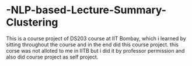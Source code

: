 # -NLP-based-Lecture-Summary-Clustering
This is a course project of DS203 course at IIT Bombay, which i learned by sitting throughout the course and in the end did this course project. this corse was not alloted to me in IITB but i did it by professor permission and also did course project as self project.
